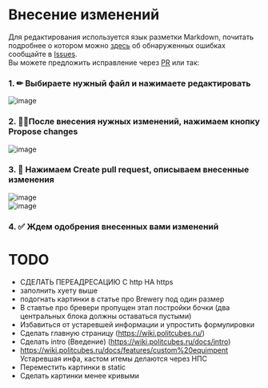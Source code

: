 # Внесение изменений
Для редактирования используется язык разметки Markdown, почитать подробнее о котором можно [здесь](https://gist.github.com/Jekins/2bf2d0638163f1294637) об обнаруженных ошибках сообщайте в [Issues](https://github.com/PolitCubes/wiki/issues).  
 Вы можете предложить исправление через [PR](https://github.com/PolitCubes/wiki/pulls) или так:
 ### 1. ✏ Выбираете нужный файл и нажимаете редактировать  
 ![image](https://user-images.githubusercontent.com/51333325/185002621-73f9c7a5-df56-4a24-a141-62ce31d8b0ba.png)
 ### 2. 🙋‍ ♂️После внесения нужных изменений, нажимаем кнопку Propose changes  
 ![image](https://user-images.githubusercontent.com/51333325/185003035-d4193fab-9b30-4d0c-8b90-0629743f9e50.png)
 ### 3. 🔁 Нажимаем Create pull request, описываем внесенные изменения  
 ![image](https://user-images.githubusercontent.com/51333325/185003556-7c132a21-ddf9-42bf-96bb-04dd6149d554.png)  
 ![image](https://user-images.githubusercontent.com/51333325/185003781-4a8a9f9c-54b6-44f1-92b5-d20206f63753.png)
 ### 4. ✅ Ждем одобрения внесенных вами изменений



# TODO
- СДЕЛАТЬ ПЕРЕАДРЕСАЦИЮ С http НА https
- заполнить хуету выше
- подогнать картинки в статье про Brewery под один размер
- В ставтье про бревери пропущен этап постройки бочки (два центральных блока должны оставаться пустыми)
- Избавиться от устаревшей информации и упростить формулировки
- Сделать главную страницу (https://wiki.politcubes.ru/)
- Сделать intro (Введение) (https://wiki.politcubes.ru/docs/intro)
- https://wiki.politcubes.ru/docs/features/custom%20equimpent Устаревшая инфа, кастом итемы делаются через НПС
- Переместить картинки в static
- Сделать картинки менее кривыми
